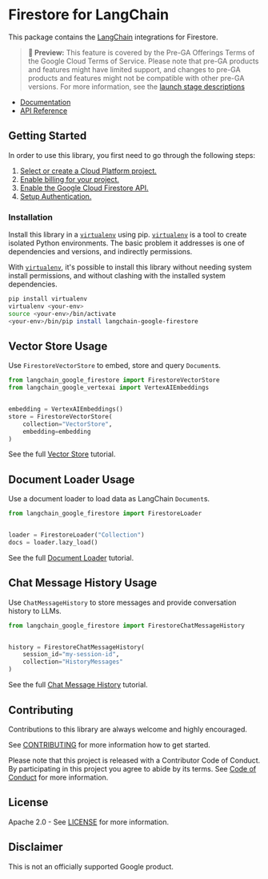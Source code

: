 # Firestore for LangChain

This package contains the [LangChain][langchain] integrations for Firestore.

> **🧪 Preview:** This feature is covered by the Pre-GA Offerings Terms of the Google Cloud Terms of Service. Please note that pre-GA products and features might have limited support, and changes to pre-GA products and features might not be compatible with other pre-GA versions. For more information, see the [launch stage descriptions](https://cloud.google.com/products#product-launch-stages)

* [Documentation][docs]
* [API Reference]()

## Getting Started

In order to use this library, you first need to go through the following steps:

1. [Select or create a Cloud Platform project.][project]
2. [Enable billing for your project.][billing]
3. [Enable the Google Cloud Firestore API.][api]
4. [Setup Authentication.][auth]

### Installation

Install this library in a [`virtualenv`][venv] using pip. [`virtualenv`][venv] is a tool to
create isolated Python environments. The basic problem it addresses is one of
dependencies and versions, and indirectly permissions.

With [`virtualenv`][venv], it's possible to install this library without needing system
install permissions, and without clashing with the installed system
dependencies.

```bash
pip install virtualenv
virtualenv <your-env>
source <your-env>/bin/activate
<your-env>/bin/pip install langchain-google-firestore
```

## Vector Store Usage

Use `FirestoreVectorStore` to embed, store and query `Document`s.

```python
from langchain_google_firestore import FirestoreVectorStore
from langchain_google_vertexai import VertexAIEmbeddings


embedding = VertexAIEmbeddings()
store = FirestoreVectorStore(
    collection="VectorStore",
    embedding=embedding
)
```

See the full [Vector Store][vectorstores] tutorial.

## Document Loader Usage

Use a document loader to load data as LangChain `Document`s.

```python
from langchain_google_firestore import FirestoreLoader


loader = FirestoreLoader("Collection")
docs = loader.lazy_load()
```

See the full [Document Loader][loader] tutorial.

## Chat Message History Usage

Use `ChatMessageHistory` to store messages and provide conversation history to LLMs.

```python
from langchain_google_firestore import FirestoreChatMessageHistory


history = FirestoreChatMessageHistory(
    session_id="my-session-id",
    collection="HistoryMessages"
)
```

See the full [Chat Message History][history] tutorial.

## Contributing

Contributions to this library are always welcome and highly encouraged.

See [CONTRIBUTING][contributing] for more information how to get started.

Please note that this project is released with a Contributor Code of Conduct. By participating in
this project you agree to abide by its terms. See [Code of Conduct][coc] for more
information.

## License

Apache 2.0 - See [LICENSE][license] for more information.

## Disclaimer

This is not an officially supported Google product.

[project]: https://console.cloud.google.com/project
[billing]: https://cloud.google.com/billing/docs/how-to/modify-project#enable_billing_for_a_project
[api]: https://console.cloud.google.com/flows/enableapi?apiid=firestore.googleapis.com
[auth]: https://googleapis.dev/python/google-api-core/latest/auth.html
[venv]: https://virtualenv.pypa.io/en/latest/
[loader]: https://github.com/googleapis/langchain-google-firestore-python/tree/main/docs/document_loader.ipynb
[history]: https://github.com/googleapis/langchain-google-firestore-python/tree/main/docs/chat_message_history.ipynb
[vectorstores]: https://github.com/googleapis/langchain-google-firestore-python/tree/main/docs/vectorstores.ipynb
[langchain]: https://github.com/langchain-ai/langchain
[docs]: https://github.com/googleapis/langchain-google-firestore-python/tree/main/docs
[license]: https://github.com/googleapis/langchain-google-firestore-python/tree/main/LICENSE
[contributing]: https://github.com/googleapis/langchain-google-firestore-python/tree/main/CONTRIBUTING.md
[coc]: https://github.com/googleapis/langchain-google-firestore-python/tree/main/CODE_OF_CONDUCT.md
